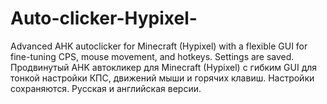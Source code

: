 # Auto-clicker-Hypixel-
Advanced AHK autoclicker for Minecraft (Hypixel) with a flexible GUI for fine-tuning CPS, mouse movement, and hotkeys. Settings are saved. Продвинутый AHK автокликер для Minecraft (Hypixel) с гибким GUI для тонкой настройки КПС, движений мыши и горячих клавиш. Настройки сохраняются. Русская и английская версии.
